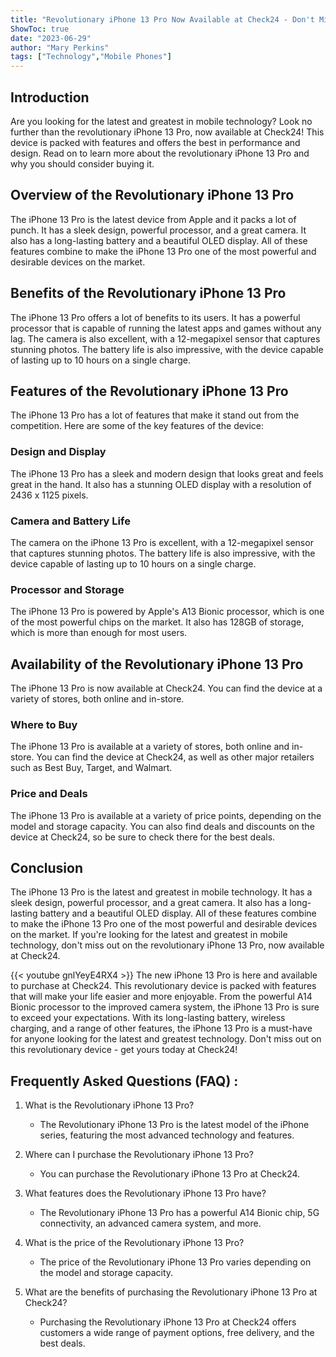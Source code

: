 ```yaml
---
title: "Revolutionary iPhone 13 Pro Now Available at Check24 - Don't Miss Out!"
ShowToc: true 
date: "2023-06-29"
author: "Mary Perkins" 
tags: ["Technology","Mobile Phones"]
---
```

## Introduction
Are you looking for the latest and greatest in mobile technology? Look no further than the revolutionary iPhone 13 Pro, now available at Check24! This device is packed with features and offers the best in performance and design. Read on to learn more about the revolutionary iPhone 13 Pro and why you should consider buying it.

## Overview of the Revolutionary iPhone 13 Pro
The iPhone 13 Pro is the latest device from Apple and it packs a lot of punch. It has a sleek design, powerful processor, and a great camera. It also has a long-lasting battery and a beautiful OLED display. All of these features combine to make the iPhone 13 Pro one of the most powerful and desirable devices on the market.

## Benefits of the Revolutionary iPhone 13 Pro
The iPhone 13 Pro offers a lot of benefits to its users. It has a powerful processor that is capable of running the latest apps and games without any lag. The camera is also excellent, with a 12-megapixel sensor that captures stunning photos. The battery life is also impressive, with the device capable of lasting up to 10 hours on a single charge.

## Features of the Revolutionary iPhone 13 Pro
The iPhone 13 Pro has a lot of features that make it stand out from the competition. Here are some of the key features of the device:

### Design and Display
The iPhone 13 Pro has a sleek and modern design that looks great and feels great in the hand. It also has a stunning OLED display with a resolution of 2436 x 1125 pixels.

### Camera and Battery Life
The camera on the iPhone 13 Pro is excellent, with a 12-megapixel sensor that captures stunning photos. The battery life is also impressive, with the device capable of lasting up to 10 hours on a single charge.

### Processor and Storage
The iPhone 13 Pro is powered by Apple's A13 Bionic processor, which is one of the most powerful chips on the market. It also has 128GB of storage, which is more than enough for most users.

## Availability of the Revolutionary iPhone 13 Pro
The iPhone 13 Pro is now available at Check24. You can find the device at a variety of stores, both online and in-store.

### Where to Buy
The iPhone 13 Pro is available at a variety of stores, both online and in-store. You can find the device at Check24, as well as other major retailers such as Best Buy, Target, and Walmart.

### Price and Deals
The iPhone 13 Pro is available at a variety of price points, depending on the model and storage capacity. You can also find deals and discounts on the device at Check24, so be sure to check there for the best deals.

## Conclusion
The iPhone 13 Pro is the latest and greatest in mobile technology. It has a sleek design, powerful processor, and a great camera. It also has a long-lasting battery and a beautiful OLED display. All of these features combine to make the iPhone 13 Pro one of the most powerful and desirable devices on the market. If you're looking for the latest and greatest in mobile technology, don't miss out on the revolutionary iPhone 13 Pro, now available at Check24.

{{< youtube gnlYeyE4RX4 >}} 
The new iPhone 13 Pro is here and available to purchase at Check24. This revolutionary device is packed with features that will make your life easier and more enjoyable. From the powerful A14 Bionic processor to the improved camera system, the iPhone 13 Pro is sure to exceed your expectations. With its long-lasting battery, wireless charging, and a range of other features, the iPhone 13 Pro is a must-have for anyone looking for the latest and greatest technology. Don't miss out on this revolutionary device - get yours today at Check24!

## Frequently Asked Questions (FAQ) :
1. What is the Revolutionary iPhone 13 Pro?
    - The Revolutionary iPhone 13 Pro is the latest model of the iPhone series, featuring the most advanced technology and features.

2. Where can I purchase the Revolutionary iPhone 13 Pro?
    - You can purchase the Revolutionary iPhone 13 Pro at Check24.

3. What features does the Revolutionary iPhone 13 Pro have?
    - The Revolutionary iPhone 13 Pro has a powerful A14 Bionic chip, 5G connectivity, an advanced camera system, and more.

4. What is the price of the Revolutionary iPhone 13 Pro?
    - The price of the Revolutionary iPhone 13 Pro varies depending on the model and storage capacity.

5. What are the benefits of purchasing the Revolutionary iPhone 13 Pro at Check24?
    - Purchasing the Revolutionary iPhone 13 Pro at Check24 offers customers a wide range of payment options, free delivery, and the best deals.


